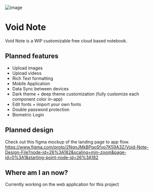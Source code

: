 
![image](https://user-images.githubusercontent.com/71684424/171205944-1205e970-d7f5-48a1-843a-abcb0544a927.png)

# Void Note
Void Note is a WIP customizable free cloud based notebook.

## Planned features
- Upload images 
- Upload videos
- Rich Text formatting
- Mobile Application
- Data Sync between devices
- Dark theme + deep theme customization (fully customize each component color in-app)
- Edit fonts + import your own fonts
- Double password protection
- Biometric Login

## Planned design
Check out this figma mockup of the landing page to app flow. 
https://www.figma.com/proto/2NgnJMkBPqoSfyo7K59A3Z/Void-Note-Design-File?node-id=26%3A182&scaling=min-zoom&page-id=0%3A1&starting-point-node-id=26%3A182

## Where am I an now?
Currently working on the web application for this project
